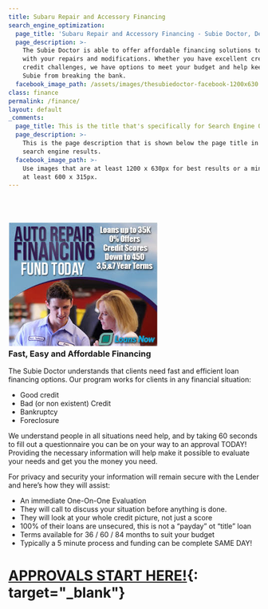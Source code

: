 ```yaml
---
title: Subaru Repair and Accessory Financing
search_engine_optimization:
  page_title: 'Subaru Repair and Accessory Financing - Subie Doctor, Denver Colorado'
  page_description: >-
    The Subie Doctor is able to offer affordable financing solutions to help
    with your repairs and modifications. Whether you have excellent credit or
    credit challenges, we have options to meet your budget and help keep your
    Subie from breaking the bank.
  facebook_image_path: /assets/images/thesubiedoctor-facebook-1200x630.png
class: finance
permalink: /finance/
layout: default
_comments:
  page_title: This is the title that's specifically for Search Engine Optimization.
  page_description: >-
    This is the page description that is shown below the page title in the
    search engine results.
  facebook_image_path: >-
    Use images that are at least 1200 x 630px for best results or a minimum of
    at least 600 x 315px.
---
```


### &nbsp;

### ![](/assets/images/thesubiedoctor-repairfinance3-1.jpg)<br>Fast, Easy and Affordable Financing

The Subie Doctor understands that clients need fast and efficient loan financing options. Our program works for clients in any financial situation:

* Good credit
* Bad (or non existent) Credit
* Bankruptcy
* Foreclosure

We understand people in all situations need help, and by taking 60 seconds to fill out a questionnaire you can be on your way to an approval TODAY! Providing the necessary information will help make it possible to evaluate your needs and get you the money you need.

For privacy and security your information will remain secure with the Lender and here’s how they will assist:

* An immediate One-On-One Evaluation
* They will call to discuss your situation before anything is done.
* They will look at your whole credit picture, not just a score
* 100% of their loans are unsecured, this is not a “payday” ot “title” loan
* Terms available for 36 / 60 / 84 months to suit your budget
* Typically a 5 minute process and funding can be complete SAME DAY!

# [**APPROVALS START HERE!**](http://autorepairloan.wpengine.com/loan-discovery/){: target="_blank"}